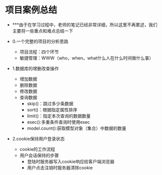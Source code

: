 # 项目案例总结

* ***由于在学习过程中，老师的笔记已经非常详细，所以这里不再累述，我们主要将一些重点和难点总结一下

* 0.一个完整的项目的分析思路
    * 项目流程：四个环节
    * 敏捷管理：WWW（who，when，what什么人在什么时间做什么事）


* 1.数据库的增删改查操作
    * 增加数据
    * 删除数据
    * 修改数据
    * 查询数据
        * skip()：跳过多少条数据
        * sort()：根据指定属性排序
        * limit()：指定本次查询的数据数量
        * exec():多重条件查询时使用exec
        * model.count():获取模型对象（集合）中数据的数量

* 2.cookie保持用户登录状态
    * cookie的工作流程
    * 用户会话保持的步骤
        * 登陆时服务器写入cookie响应给客户端浏览器
        * 用户点击注销时服务器清除cookie
